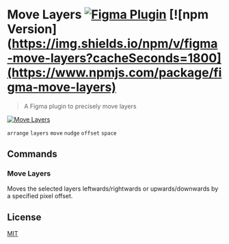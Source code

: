 # Move Layers [![Figma Plugin](https://img.shields.io/badge/figma-Move%20Layers-yellow?cacheSeconds=1800)](https://figma.com/c/plugin/767379204511357902/Move-Layers) [![npm Version](https://img.shields.io/npm/v/figma-move-layers?cacheSeconds=1800](https://www.npmjs.com/package/figma-move-layers)

> A Figma plugin to precisely move layers

[![Move Layers](https://raw.githubusercontent.com/yuanqing/figma-plugins/master/packages/figma-move-layers/media/cover.png)](https://figma.com/c/plugin/767379204511357902/Move-Layers)

`arrange` `layers` `move` `nudge` `offset` `space`

## Commands

### Move Layers

Moves the selected layers leftwards/rightwards or upwards/downwards by a specified pixel offset.

## License

[MIT](/LICENSE.md)

